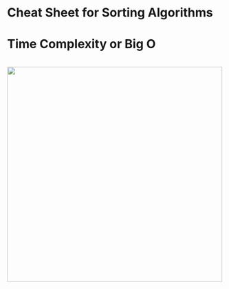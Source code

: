 # Cheat Sheet for Sorting Algorithms
# Time Complexity or Big O
<br />
<img src="https://he-s3.s3.amazonaws.com/media/uploads/2d5308d.JPG" height="500px"/>